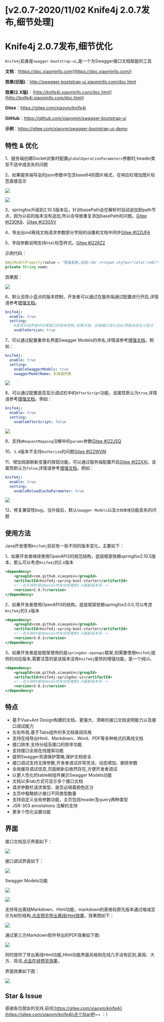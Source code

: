 # [v2.0.7-2020/11/02 Knife4j 2.0.7发布,细节处理]
# Knife4j 2.0.7发布,细节优化

`Knife4j`前身是`swagger-bootstrap-ui`,是一个为Swagger接口文档赋能的工具

**文档**：[https://doc.xiaominfo.com](https://doc.xiaominfo.com/)

**效果(旧版)**：http://swagger-bootstrap-ui.xiaominfo.com/doc.html

**效果(2.X版)**：[http://knife4j.xiaominfo.com/doc.html](http://knife4j.xiaominfo.com/doc.html)

**Gitee**：https://gitee.com/xiaoym/knife4j

**GitHub**：https://github.com/xiaoymin/swagger-bootstrap-ui

**示例**：https://gitee.com/xiaoym/swagger-bootstrap-ui-demo

## 特性 & 优化

1、服务端创建Docket对象时配置`globalOperationParameters`参数时,header类型不选中或丢失的问题

2、如果服务端写会的json参数中包含base64的图片格式，在响应栏增加图片标签直接显示

![](/knife4j/images/blog/knife4j2.0.7/base1.png)

![](/knife4j/images/blog/knife4j2.0.7/base2.png)

3、springfox升级到2.10.5版本后，针对basePath会在解析时自动追加到path节点，因为以前的版本没有追加,所以会导致重复添加basePath的问题。[Gitee #I230K8](https://gitee.com/xiaoym/knife4j/issues/I230K8)、[Gitee #I23G5V](https://gitee.com/xiaoym/knife4j/issues/I23G5V)

4、导出出md离线文档请求参数部分字段的设置和文档中同步[Gitee #I22UFA](https://gitee.com/xiaoym/knife4j/issues/I22UFA)

5、字段参数说明支持`html`标签样式。[Gitee #I22RZ2](https://gitee.com/xiaoym/knife4j/issues/I22RZ2)

示例代码：

```java
@ApiModelProperty(value = "奖金名称,记住:<br /><span style=\"color:red\">我很重要</span>",example = "MVP奖杯")
private String name;
```

效果图：

![](/knife4j/images/blog/knife4j2.0.7/supporthtml.png)

6、默认去除小蓝点的版本控制，开发者可以通过在服务端通过配置进行开启,详情请参考[增强文档](https://doc.xiaominfo.com/knife4j/enhance.html)。

```yml
knife4j:
  enable: true
  setting:
	#是否开启界面中对某接口的版本控制,如果开启，后端接口变化后Ui界面会存在小蓝点
    enableVersion: true 
```

7、可以通过配置重命名界面Swagger Models的命名,详情请参考[增强文档](https://doc.xiaominfo.com/knife4j/enhance.html)，例如：

```yml
knife4j:
  enable: true
  setting:
    enableSwaggerModels: true
    swaggerModelName: 实体类列表
```

![](/knife4j/images/blog/knife4j2.0.7/swaggerModelName.png)

8、可以通过配置是否显示调试栏中的`AfterScript`功能，该属性默认为`true`,详情请参考[增强文档](https://doc.xiaominfo.com/knife4j/enhance.html)，例如：

```yml
knife4j:
  enable: true
  setting:
    enableAfterScript: false
```

![](/knife4j/images/blog/knife4j2.0.7/afterScript.png)

9、支持`@RequestMapping`注解中的`params`参数[Gitee #I22J5Q](https://gitee.com/xiaoym/knife4j/issues/I22J5Q)

10、`3.0`版本不支持`Authorize`的问题[Gitee #I22WVM](https://gitee.com/xiaoym/knife4j/issues/I22WVM)

11、增加局部刷新变量的按钮功能，可以通过服务端配置开启[Gitee #I22XXI](https://gitee.com/xiaoym/knife4j/issues/I22XXI)，该属性默认为`false`,详情请参考[增强文档](https://doc.xiaominfo.com/knife4j/enhance.html)，例如：

```yml
knife4j:
  enable: true
  setting:
    enableReloadCacheParameter: true
```

![](/knife4j/images/blog/knife4j2.0.7/reloadparameter.png)

12、修复兼容性bug，当升级后，默认`Swagger Models`以及`文档管理`功能丢失的问题

## 使用方法

Java开发使用`Knife4j`目前有一些不同的版本变化，主要如下：

1、如果开发者继续使用OpenAPI2的规范结构，底层框架依赖springfox2.10.5版本，那么可以考虑`Knife4j`的2.x版本

```xml
<dependency>
    <groupId>com.github.xiaoymin</groupId>
    <artifactId>knife4j-spring-boot-starter</artifactId>
    <!--在引用时请在maven中央仓库搜索2.X最新版本号-->
    <version>2.0.7</version>
</dependency>
```

2、如果开发者使用OpenAPI3的结构，底层框架依赖springfox3.0.0,可以考虑`Knife4j`的3.x版本

```xml
<dependency>
    <groupId>com.github.xiaoymin</groupId>
    <artifactId>knife4j-spring-boot-starter</artifactId>
    <!--在引用时请在maven中央仓库搜索3.X最新版本号-->
    <version>3.0.1</version>
</dependency>
```

3、如果开发者底层框架使用的是`springdoc-openapi`框架,则需要使用`Knife4j`提供的对应版本,需要注意的是该版本没有`Knife4j`提供的增强功能，是一个纯Ui。

```xml
<dependency>
    <groupId>com.github.xiaoymin</groupId>
    <artifactId>knife4j-springdoc-ui</artifactId>
    <!--在引用时请在maven中央仓库搜索3.X最新版本号-->
    <version>3.0.1</version>
</dependency>
```

## 特点

- 基于Vue+Ant Design构建的文档，更强大、清晰的接口文档说明能力以及接口调试能力
- 左右布局,基于Tabs组件的多文档查阅风格
- 支持在线导出Html、Markdown、Word、PDF等多种格式的离线文档
- 接口排序,支持分组及接口的排序功能
- 支持接口全局在线搜索功能
- 提供Swagger资源保护策略,保护文档安全
- 接口调试支持无限参数,开发者调试非常灵活，动态增加、删除参数
- 全局缓存调试信息,页面刷新后依然存在,方便开发者调试
- 以更人性化的table树组件展示Swagger Models功能
- 文档以多tab方式可显示多个接口文档
- 请求参数栏请求类型、是否必填着颜色区分
- 主页中粗略统计接口不同类型数量
- 支持自定义全局参数功能，主页包括header及query两种类型
- JSR-303 annotations 注解的支持
- 更多个性化设置功能

## 界面

接口文档显示界面如下：

![](https://oscimg.oschina.net/oscnet/up-5b76509501c86174096f8b795d2aba8455b.png)

接口调试界面如下：

![](https://oscimg.oschina.net/oscnet/up-995a784219ea035cacd428d15d04e9cbcb3.png)

Swagger Models功能

![](https://oscimg.oschina.net/oscnet/up-98e1dbdf35ab957f5c05df126f9bae44ffd.png)

![](https://oscimg.oschina.net/oscnet/up-d9a030b06b76f9a4935205df453af149788.png)

支持导出离线Markdown、Html功能，markdown的表格较原先版本通过缩减显示为树形结构,[点击预览导出离线Html效果](https://doc.xiaominfo.com/html/knife4j-export-html.html)，效果图如下：

![](https://oscimg.oschina.net/oscnet/up-cfb2256485835e29a39f96eaaa60251e08c.png)

通过第三方Markdown软件导出的PDF效果如下图:

![](https://oscimg.oschina.net/oscnet/up-44bb80532b9767a33650e178809f612c3e7.png)

同时提供了导出离线Html功能,Html功能界面风格和在线几乎没有区别,美观、大方、简洁,[点击在线预览效果](https://doc.xiaominfo.com/Knife4j-Offline-Html.html)，

界面效果如下图：

![](https://oscimg.oschina.net/oscnet/up-4deb56c65774b4dc2ad54f5278f31e89a5d.png)

## Star & Issue

感谢各位朋友的支持,前往[https://gitee.com/xiaoym/knife4j](https://gitee.com/xiaoym/knife4j)点个Star吧~~ ：）

 
 
 